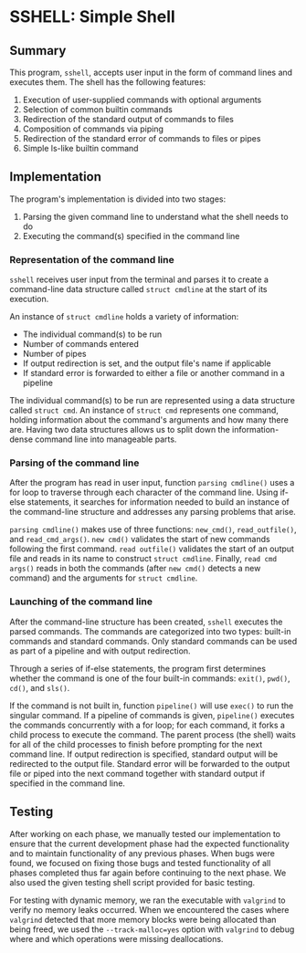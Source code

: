 # SSHELL: Simple Shell

## Summary

This program, `sshell`, accepts user input in the form of command lines and executes them. The shell has the following features:

1. Execution of user-supplied commands with optional arguments
2. Selection of common builtin commands
3. Redirection of the standard output of commands to files
4. Composition of commands via piping
5. Redirection of the standard error of commands to files or pipes
6. Simple ls-like builtin command

## Implementation

The program's implementation is divided into two stages:

1. Parsing the given command line to understand what the shell needs to do
2. Executing the command(s) specified in the command line

### Representation of the command line

`sshell` receives user input from the terminal and parses it to create a command-line data structure called `struct cmdline` at the start of its execution. 

An instance of `struct cmdline` holds a variety of information:
- The individual command(s) to be run
- Number of commands entered
- Number of pipes
- If output redirection is set, and the output file's name if applicable
- If standard error is forwarded to either a file or another command in a pipeline

The individual command(s) to be run are represented using a data structure called `struct cmd`. An instance of `struct cmd` represents one command, holding information about the command's arguments and how many there are. Having two data structures allows us to split down the information-dense command line into manageable parts.

### Parsing of the command line

After the program has read in user input, function `parsing cmdline()` uses a for loop to traverse through each character of the command line. Using if-else statements, it searches for information needed to build an instance of the command-line structure and addresses any parsing problems that arise.

`parsing cmdline()` makes use of three functions: `new_cmd()`, `read_outfile()`, and `read_cmd_args()`. `new cmd()` validates the start of new commands following the first command. `read outfile()` validates the start of an output file and reads in its name to construct `struct cmdline`. Finally, `read cmd args()` reads in both the commands (after `new cmd()` detects a new command) and the arguments for `struct cmdline`.

### Launching of the command line

After the command-line structure has been created, `sshell` executes the parsed commands. The commands are categorized into two types: built-in commands and standard commands. Only standard commands can be used as part of a pipeline and with output redirection.

Through a series of if-else statements, the program first determines whether the command is one of the four built-in commands: `exit()`, `pwd()`, `cd()`, and `sls()`.

If the command is not built in, function `pipeline()` will use `exec()` to run the singular command. If a pipeline of commands is given, `pipeline()` executes the commands concurrently with a for loop; for each command, it forks a child process to execute the command. The parent process (the shell) waits for all of the child processes to finish before prompting for the next command line. If output redirection is specified, standard output will be redirected to the output file. Standard error will be forwarded to the output file or piped into the next command together with standard output if specified in the command line.

## Testing
After working on each phase, we manually tested our implementation to ensure that the current development phase had the expected functionality and to maintain functionality of any previous phases. When bugs were found, we focused on fixing those bugs and tested functionality of all phases completed thus far again before continuing to the next phase. We also used the given testing shell script provided for basic testing.

For testing with dynamic memory, we ran the executable with `valgrind` to verify no memory leaks occurred. When we encountered the cases where `valgrind` detected that more memory blocks were being allocated than being freed, we used the `--track-malloc=yes` option with `valgrind` to debug where and which operations were missing deallocations.